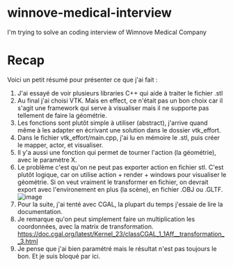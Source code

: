 # winnove-medical-interview
I'm trying to solve an coding interview of Wimnove Medical Company

# Recap
Voici un petit résumé pour présenter ce que j'ai fait :
1. J'ai essayé de voir plusieurs libraries C++ qui aide à traiter le fichier .stl 
2. Au final j'ai choisi VTK. Mais en effect, ce n'était pas un bon choix car il s'agit une framework qui serve à visualiser mais il ne supporte pas tellement de faire la géométrie.
3. Les fonctions sont plutôt simple à utiliser (abstract), j'arrive quand même à les adapter en écrivant une solution dans le dossier vtk_effort. 
4. Dans le fichier vtk_effort/main.cpp, j'ai lu en mémoire le .stl, puis créer le mapper, actor, et visualiser. 
5. Il y'a aussi une fonction qui permet de tourner l'action (la géométrie), avec le paramètre X.
6. Le problème c'est qu'on ne peut pas exporter action en fichier stl. C'est plutôt logique, car on utilise action + render + windows pour visualiser le géométrie. Si on veut vraiment le transformer en fichier, on devrait export avec l'environement en plus (la scène), en fichier .OBJ ou .GLTF.
![image](https://user-images.githubusercontent.com/71183203/161159699-d1f32b4b-6cfc-442e-99e5-ca7ddd996465.png)
7. Pour la suite, j'ai tenté avec CGAL, la plupart du temps j'essaie de lire la documentation.
8. Je remarque qu'on peut simplement faire un multiplication les coordonnées, avec la matrix de transformation. 
https://doc.cgal.org/latest/Kernel_23/classCGAL_1_1Aff__transformation__3.html
9. Je pense que j'ai bien paramétré mais le résultat n'est pas toujours le bon. Et je suis bloqué par ici. 

